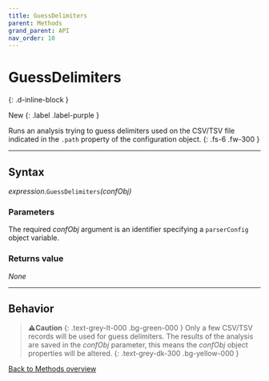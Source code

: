```yaml
---
title: GuessDelimiters
parent: Methods
grand_parent: API
nav_order: 10
---
```


# GuessDelimiters
{: .d-inline-block }

New
{: .label .label-purple }

Runs an analysis trying to guess delimiters used on the CSV/TSV file indicated in the `.path` property of the configuration object.
{: .fs-6 .fw-300 }

---

## Syntax

*expression*.`GuessDelimiters`*(confObj)*

### Parameters

The required *confObj* argument is an identifier specifying a `parserConfig` object variable.

### Returns value

_None_

---

## Behavior

>⚠️**Caution**
>{: .text-grey-lt-000 .bg-green-000 }
>Only a few CSV/TSV records will be used for guess delimiters. The results of the analysis are saved in the *confObj* parameter, this means the *confObj* object properties will be altered.
{: .text-grey-dk-300 .bg-yellow-000 }

[Back to Methods overview](https://ws-garcia.github.io/VBA-CSV-interface/api/methods/)
